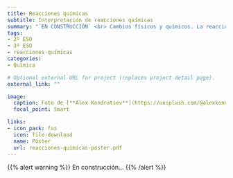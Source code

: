 ```yaml
---
title: Reacciones químicas
subtitle: Interpretación de reacciones químicas
summary: "`EN CONSTRUCCIÓN` <br> Cambios físicos y químicos. La reacción química. Iniciación a la estequiometría. Ley de conservación de la masa. Velocidad de reacción. La química en la sociedad y el medio ambiente."
tags:
- 2º ESO
- 3º ESO
- reacciones-químicas
categories:
- Química

# Optional external URL for project (replaces project detail page).
external_link: ""

image:
  caption: Foto de [**Alex Kondratiev**](https://unsplash.com/@alexkondratiev) en [Unsplash](https://unsplash.com)
  focal_point: Smart

links:
- icon_pack: fas
  icon: file-download
  name: Póster
  url: reacciones-quimicas-poster.pdf  
---
```


{{% alert warning %}}
En construcción...
{{% /alert %}}